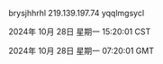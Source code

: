 brysjhhrhl 219.139.197.74 yqqlmgsycl

2024年 10月 28日 星期一 15:20:01 CST

2024年 10月 28日 星期一 07:20:01 GMT

